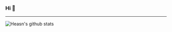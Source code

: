 ### Hi 👋

---

![Heasn's github stats](https://github-readme-stats.vercel.app/api?username=Heasn&show_icons=true&bg_color=10,fdda04,6bc235,24a9e1&title_color=fff&text_color=fff&icon_color=fff)
